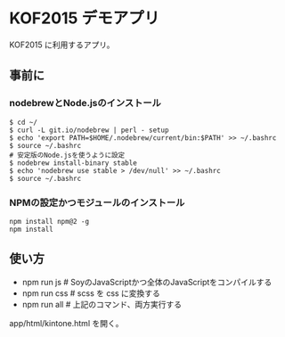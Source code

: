 # KOF2015 デモアプリ
KOF2015 に利用するアプリ。

## 事前に
### nodebrewとNode.jsのインストール
```shell
$ cd ~/
$ curl -L git.io/nodebrew | perl - setup
$ echo 'export PATH=$HOME/.nodebrew/current/bin:$PATH' >> ~/.bashrc
$ source ~/.bashrc
# 安定版のNode.jsを使うように設定
$ nodebrew install-binary stable
$ echo 'nodebrew use stable > /dev/null' >> ~/.bashrc
$ source ~/.bashrc
```
### NPMの設定かつモジュールのインストール
```shell
npm install npm@2 -g
npm install
```

## 使い方
* npm run js # SoyのJavaScriptかつ全体のJavaScriptをコンパイルする
* npm run css # scss を css に変換する
* npm run all # 上記のコマンド、両方実行する

app/html/kintone.html を開く。
